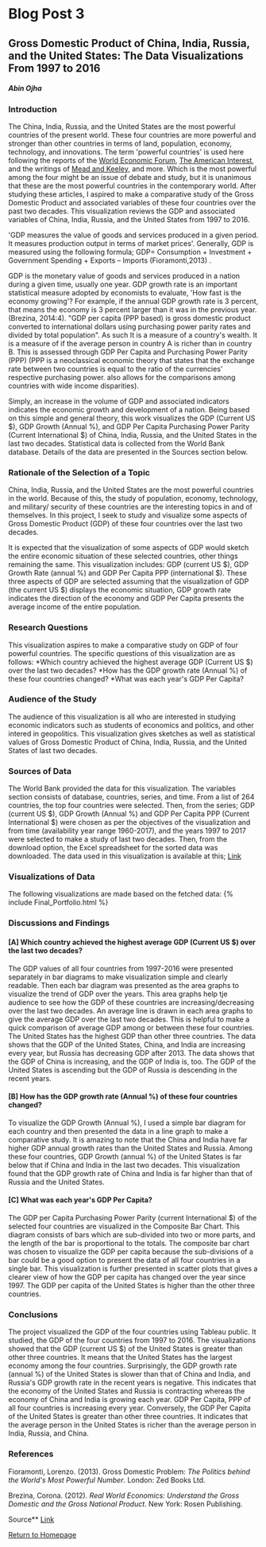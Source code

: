 # Blog Post 3
## Gross Domestic Product of China, India, Russia, and the United States: The Data Visualizations From 1997 to 2016
##### Abin Ojha
### Introduction
The China, India, Russia, and the United States are the most powerful countries of the present world. These four countries are more powerful and stronger than other countries in terms of land, population, economy, technology, and innovations. The term 'powerful countries' is used here following the reports of the [World Economic Forum](https://www.weforum.org/agenda/2017/03/worlds-biggest-economies-in-2017/), [The American Interest](https://www.the-american-interest.com/2017/01/24/the-eight-great-powers-of-2017/), and the writings of [Mead and Keeley](https://www.hudson.org/research/13270-the-eight-great-powers-of-2017), and more. Which is the most powerful among the four might be an issue of debate and study, but it is unanimous that these are the most powerful countries in the contemporary world. After studying these articles, I aspired to make a comparative study of the Gross Domestic Product and associated variables of these four countries over the past two decades. This visualization reviews the GDP and associated variables of China, India, Russia, and the United States from 1997 to 2016.

'GDP measures the value of goods and services produced in a given period. It measures production output in terms of market prices'. Generally, GDP is measured using the following formula; GDP= Consumption + Investment + Government Spending + Exports – Imports (Fioramonti,2013) .

GDP is the monetary value of goods and services produced in a nation during a given time, usually one year. GDP growth rate is an important statistical measure adopted by economists to evaluate, 'How fast is the economy growing'? For example, if the annual GDP growth rate is 3 percent, that means the economy is 3 percent larger than it was in the previous year. (Brezina, 2014:4). "GDP per capita (PPP based) is gross domestic product converted to international dollars using purchasing power parity rates and divided by total population". As such It is a measure of a country's wealth. It is a measure of if the average person in country A is richer than in country B. This is assessed through GDP Per Capita and Purchasing Power Parity (PPP) (PPP is a neoclassical economic theory that states that the exchange rate between two countries is equal to the ratio of the currencies' respective purchasing power. also allows for the comparisons among countries with wide income disparities).

Simply, an increase in the volume of GDP and associated indicators indicates the economic growth and development of a nation. Being based on this simple and general theory, this work visualizes the GDP (Current US $), GDP Growth (Annual %), and GDP Per Capita Purchasing Power Parity (Current International $) of China, India, Russia, and the United States in the last two decades. Statistical data is collected from the World Bank database. Details of the data are presented in the Sources section below.

### Rationale of the Selection of a Topic
China, India, Russia, and the United States are the most powerful countries in the world. Because of this, the study of population, economy, technology, and military/ security of these countries are the interesting topics in and of themselves. In this project, I seek to study and visualize some aspects of Gross Domestic Product (GDP) of these four countries over the last two decades.

It is expected that the visualization of some aspects of GDP would sketch the entire economic situation of these selected countries, other things remaining the same. This visualization includes: GDP (current US $), GDP Growth Rate (annual %) and GDP Per Capita PPP (international $).  These three aspects of GDP are selected assuming that the visualization of GDP (the current US $) displays the economic situation, GDP growth rate indicates the direction of the economy and GDP Per Capita presents the average income of the entire population.

### Research Questions
This visualization aspires to make a comparative study on GDP of four powerful countries. The specific questions of this visualization are as follows: *Which country achieved the highest average GDP (Current US $) over the last two decades? *How has the GDP growth rate (Annual %) of these four countries changed? *What was each year's GDP Per Capita?

### Audience of the Study
The audience of this visualization is all who are interested in studying economic indicators such as students of economics and politics, and other intered in geopolitics. This visualization gives sketches as well as statistical values of Gross Domestic Product of China, India, Russia, and the United States of last two decades. 

### Sources of Data
The World Bank provided the data for this visualization. The variables section consists of database, countries, series, and time. From a list of 264 countries, the top four countries were selected. Then, from the series; GDP (current US $), GDP Growth (Annual %) and GDP Per Capita PPP (Current International $) were chosen as per the objectives of the visualization and from time (availability year range 1960-2017), and the years 1997 to 2017 were selected to make a study of last two decades. Then, from the download option, the Excel spreadsheet for the sorted data was downloaded. The data used in this visualization is available at this; [Link](http://databank.worldbank.org/data/reports.aspx?source=world-development-indicators)

### Visualizations of Data
The following visualizations are made based on the fetched data:
{% include Final_Portfolio.html %}

### Discussions and Findings

#### [A] Which country achieved the highest average GDP (Current US $) over the last two decades?
The GDP values of all four countries from 1997-2016 were presented separately in bar diagrams to make visualization simple and clearly readable. Then each bar diagram was presented as the area graphs to visualize the trend of GDP over the years. This area graphs help tje audience to see how the GDP of these countries are increasing/decreasing over the last two decades. An average line is drawn in each area graphs to give the average GDP over the last two decades. This is helpful to make a quick comparison of average GDP among or between these four countries. The United States has the highest GDP than other three countries. The data shows that the GDP of the United States, China, and India are increasing every year, but Russia has decreasing GDP after 2013. The data shows that the GDP of China is increasing, and the GDP of India is, too. The GDP of the United States is ascending but the GDP of Russia is descending in the recent years. 

#### [B] How has the GDP growth rate (Annual %) of these four countries changed?
To visualize the GDP Growth (Annual %), I used a simple bar diagram for each country and then presented the data in a line graph to make a comparative study. It is amazing to note that the China and India have far higher GDP annual growth rates than the United States and Russia. Among these four countries, GDP Growth (annual %) of the United States is far below that if China and India in the last two decades. This visualization found that the GDP growth rate of China and India is far higher than that of  Russia and the United States.

#### [C] What was each year's GDP Per Capita?
The GDP per Capita Purchasing Power Parity (current International $) of the selected four countries are visualized in the Composite Bar Chart. This diagram consists of bars which are sub-divided into two or more parts, and the length of the bar is proportional to the totals. The composite bar chart was chosen to visualize the GDP per capita because the sub-divisions of a bar could be a good option to present the data of all four countries in a single bar. This visualization is further presented in scatter plots that gives a clearer view of how the GDP per capita has changed over the year since 1997. The GDP per capita of the United States is higher than the other three countries.

### Conclusions
The project visualized the GDP of the four countries using Tableau public. It studied, the GDP of the four countries from 1997 to 2016. The visualizations showed that the GDP (current US $) of the United States is greater than other three countries. It means that the United States has the largest economy among the four countries. Surprisingly, the GDP growth rate (annual %) of the United States is slower than that of China and India, and Russia's GDP growth rate in the recent years is negative. This indicates that the economy of the United States and Russia is contracting whereas the economy of China and India is growing each year. GDP Per Capita, PPP of all four countries is increasing every year. Conversely, the GDP Per Capita of the United States is greater than other three countries. It indicates that the average person in the United States is richer than the average person in India, Russia, and China.


### References
Fioramonti, Lorenzo. (2013). Gross Domestic Problem: *The Politics behind the World's Most Powerful Number*. London: Zed Books Ltd.

Brezina, Corona. (2012). *Real World Economics: Understand the Gross Domestic and the Gross National Product*. New York: Rosen Publishing.

Source** [Link](https://knoema.com/atlas/ranks/GDP-per-capita-based-on-PPP)



[Return to Homepage](https://abinojha.github.io/DataVis/)

